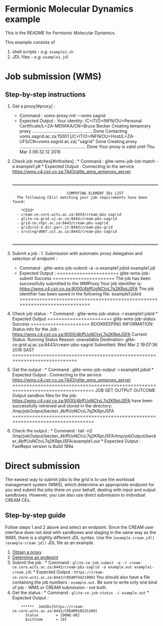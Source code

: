 # Fermionic Molecular Dynamics example

This is the README for Fermionic Molecular Dynamics.

This example consists of

  1. shell scripts - _e.g._ `example1.sh`
  2. JDL files - _e.g._ `example1.jdl`

# Job submission (WMS)

## Step-by-step instructions

  1. Get a proxy[#proxy] :
     * Command :
           voms-proxy-init --voms sagrid
     * Expected Output :
            Your identity: /C=IT/O=INFN/OU=Personal Certificate/L=ZA-MERAKA/CN=Bruce Becker
            Creating temporary proxy .................................................
            Done
            Contacting  voms.sagrid.ac.za:15001 [/C=IT/O=INFN/OU=Host/L=ZA-UFS/CN=voms.sagrid.ac.za] "sagrid" Done
            Creating proxy ......................................................
            Done
            Your proxy is valid until Thu Mar  3 06:32:12 2016

  1. Check job matches[#infosites] :
    * Command :
          glite-wms-job-list-match -a example1.jdl
    * Expected Output :
           Connecting to the service https://wms.c4.csir.co.za:7443/glite_wms_wmproxy_server

           ==========================================================================

		                          COMPUTING ELEMENT IDs LIST
           The following CE(s) matching your job requirements have been found:

	         *CEId*
           - cream-ce.core.wits.ac.za:8443/cream-pbs-sagrid
           - glite-ce.grid.uj.ac.za:8443/cream-pbs-sagrid
           - grid-ce.chpc.ac.za:8443/cream-pbs-sagrid
           - gridsrv2-4.dir.garr.it:8443/cream-pbs-grid
           - srvslngrd007.uct.ac.za:8443/cream-pbs-sagrid

           ==========================================================================
  1. Submit a job :
    1. Submission with automatic proxy delegation and selection of endpoint :
      * Command :
              glite-wms-job-submit -a -o example1.jobid example1.jdl
      * Expected Output :
              ====================== glite-wms-job-submit Success ======================
              The job has been successfully submitted to the WMProxy
              Your job identifier is:
              https://wms.c4.csir.co.za:9000/4bffUoNCtvL7q2KRptJSFA
              The job identifier has been saved in the following file:
              example1.jobid
              ==========================================================================
  1. Check job status :
    * Command :
            glite-wms-job-status -i example1.jobid
    * Expected Output
            ======================= glite-wms-job-status Success =====================
            BOOKKEEPING INFORMATION:
            Status info for the Job : https://wms.c4.csir.co.za:9000/4bffUoNCtvL7q2KRptJSFA
            Current Status:     Running
            Status Reason:      unavailable
            Destination:        glite-ce.grid.uj.ac.za:8443/cream-pbs-sagrid
            Submitted:          Wed Mar  2 19:07:36 2016 SAST
            ==========================================================================
  1. Get the output :
    * Command :
            glite-wms-job-output -i example1.jobid
    * Expected Output :
            Connecting to the service https://wms.c4.csir.co.za:7443/glite_wms_wmproxy_server
            ================================================================================
            			JOB GET OUTPUT OUTCOME
            Output sandbox files for the job:
            https://wms.c4.csir.co.za:9000/4bffUoNCtvL7q2KRptJSFA
            have been successfully retrieved and stored in the directory:
            /tmp/jobOutput/becker_4bffUoNCtvL7q2KRptJSFA
            ================================================================================
  1. Check the output :
    * Command :
            tail -n2  /tmp/jobOutput/becker_4bffUoNCtvL7q2KRptJSFA/tmp/jobOutput/becker_4bffUoNCtvL7q2KRptJSFA/example1.out
    * Expected Output :
            FastRepo version is
            Build 199a

# Direct submission

The easiest way to submit jobs to the grid is to use the workload management system (WMS), which determine an appropriate endpoint for you  and submit the jobs there on your behalf, dealing with input and output sandboxes. However, you can also use direct submission to individual CREAM CEs.

## Step-by-step guide

Follow steps 1 and 2 above and select an endpoint. Since the CREAM user interface does not deal with sandboxes and staging in the same way as the WMS, there is a slightly different JDL syntax. Use the `[example-cream.jdl](example-cream.jdl)` JDL file as an example.

  1. [Obtain a proxy](#proxy)
  2. [Determine an endpoint](#infosites)
  3. Submit the job :
    * Command :
      `glite-ce-job-submit -a -r cream-ce.core.wits.ac.za:8443/cream-pbs-sagrid -o example.out example1-cream.jdl`
    * Expected Output :
      `https://cream-ce.core.wits.ac.za:8443/CREAM744219002`
      You should also have a file containing the job numbers : `example.out`. Be sure to write only one kind of job - WMS or CREAM submission - not both.
  1. Get the status :
    * Command :
      `glite-ce-job-status -i example.out`
    * Expected Output :
      ```
          ******  JobID=[https://cream-ce.core.wits.ac.za:8443/CREAM910525109]
	        Status        = [DONE-OK]
	        ExitCode      = [0]
      ```
